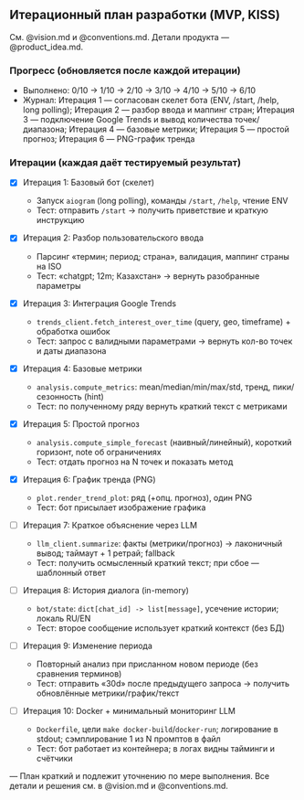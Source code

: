 ## Итерационный план разработки (MVP, KISS)

См. @vision.md и @conventions.md. Детали продукта — @product_idea.md.

### Прогресс (обновляется после каждой итерации)
- Выполнено: 0/10 → 1/10 → 2/10 → 3/10 → 4/10 → 5/10 → 6/10
- Журнал: Итерация 1 — согласован скелет бота (ENV, /start, /help, long polling); Итерация 2 — разбор ввода и маппинг стран; Итерация 3 — подключение Google Trends и вывод количества точек/диапазона; Итерация 4 — базовые метрики; Итерация 5 — простой прогноз; Итерация 6 — PNG-график тренда

### Итерации (каждая даёт тестируемый результат)
- [x] Итерация 1: Базовый бот (скелет)
  - Запуск `aiogram` (long polling), команды `/start`, `/help`, чтение ENV
  - Тест: отправить `/start` → получить приветствие и краткую инструкцию

- [x] Итерация 2: Разбор пользовательского ввода
  - Парсинг «термин; период; страна», валидация, маппинг страны на ISO
  - Тест: «chatgpt; 12m; Казахстан» → вернуть разобранные параметры

- [x] Итерация 3: Интеграция Google Trends
  - `trends_client.fetch_interest_over_time` (query, geo, timeframe) + обработка ошибок
  - Тест: запрос с валидными параметрами → вернуть кол-во точек и даты диапазона

- [x] Итерация 4: Базовые метрики
  - `analysis.compute_metrics`: mean/median/min/max/std, тренд, пики/сезонность (hint)
  - Тест: по полученному ряду вернуть краткий текст с метриками

- [x] Итерация 5: Простой прогноз
  - `analysis.compute_simple_forecast` (наивный/линейный), короткий горизонт, note об ограничениях
  - Тест: отдать прогноз на N точек и показать метод

- [x] Итерация 6: График тренда (PNG)
  - `plot.render_trend_plot`: ряд (+опц. прогноз), один PNG
  - Тест: бот присылает изображение графика

- [ ] Итерация 7: Краткое объяснение через LLM
  - `llm_client.summarize`: факты (метрики/прогноз) → лаконичный вывод; таймаут + 1 ретрай; fallback
  - Тест: получить осмысленный краткий текст; при сбое — шаблонный ответ

- [ ] Итерация 8: История диалога (in-memory)
  - `bot/state`: `dict[chat_id] -> list[message]`, усечение истории; локаль RU/EN
  - Тест: второе сообщение использует краткий контекст (без БД)

- [ ] Итерация 9: Изменение периода
  - Повторный анализ при присланном новом периоде (без сравнения терминов)
  - Тест: отправить «30d» после предыдущего запроса → получить обновлённые метрики/график/текст

- [ ] Итерация 10: Docker + минимальный мониторинг LLM
  - `Dockerfile`, цели `make docker-build`/`docker-run`; логирование в stdout; сэмплирование 1 из N промптов в файл
  - Тест: бот работает из контейнера; в логах видны тайминги и счётчики

— План краткий и подлежит уточнению по мере выполнения. Все детали и решения см. в @vision.md и @conventions.md.



